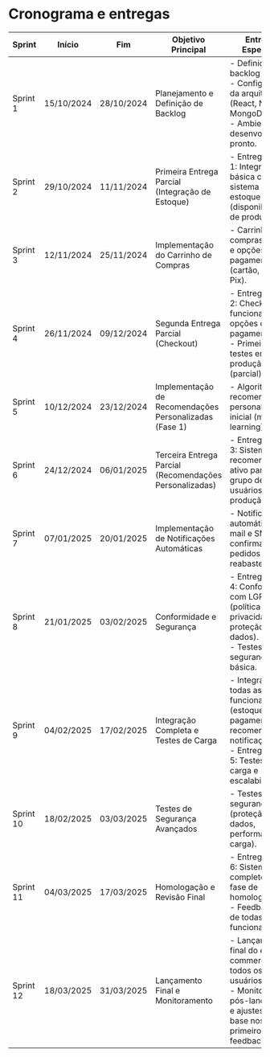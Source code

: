 # Cronograma e entregas

| Sprint   | Início     | Fim       | Objetivo Principal                               | Entregas Esperadas                                                                                           | Validação do Cliente                                                      |
|----------|------------|-----------|---------------------------------------------------|--------------------------------------------------------------------------------------------------------------|---------------------------------------------------------------------------|
| Sprint 1 | 15/10/2024 | 28/10/2024 | Planejamento e Definição de Backlog               | - Definição do backlog inicial. <br> - Configuração da arquitetura (React, Node.js, MongoDB). <br> - Ambiente de desenvolvimento pronto. | Revisão do backlog e confirmação de prioridades.                          |
| Sprint 2 | 29/10/2024 | 11/11/2024 | Primeira Entrega Parcial (Integração de Estoque)  | - Entrega Parcial 1: Integração básica com o sistema de estoque (disponibilidade de produtos).               | Validação da sincronização de estoque e navegação inicial.                |
| Sprint 3 | 12/11/2024 | 25/11/2024 | Implementação do Carrinho de Compras              | - Carrinho de compras básico e opções de pagamento (cartão, boleto, Pix).                                    | Feedback sobre o fluxo de compra e ajustes na interface.                  |
| Sprint 4 | 26/11/2024 | 09/12/2024 | Segunda Entrega Parcial (Checkout)                | - Entrega Parcial 2: Checkout funcional com opções de pagamento. <br> - Primeiros testes em produção (parcial). | Validação do checkout e feedback dos primeiros usuários reais.            |
| Sprint 5 | 10/12/2024 | 23/12/2024 | Implementação de Recomendações Personalizadas (Fase 1) | - Algoritmo de recomendações personalizadas inicial (machine learning).                                     | Feedback sobre a interface de recomendações.                              |
| Sprint 6 | 24/12/2024 | 06/01/2025 | Terceira Entrega Parcial (Recomendações Personalizadas) | - Entrega Parcial 3: Sistema de recomendações ativo para um grupo de usuários em produção.                | Validação das recomendações, ajustes baseados em feedbacks.               |
| Sprint 7 | 07/01/2025 | 20/01/2025 | Implementação de Notificações Automáticas         | - Notificações automáticas (e-mail e SMS) para confirmação de pedidos e reabastecimento.                     | Validação das notificações automáticas (com grupo de usuários reais).     |
| Sprint 8 | 21/01/2025 | 03/02/2025 | Conformidade e Segurança                          | - Entrega Parcial 4: Conformidade com LGPD (política de privacidade, proteção de dados). <br> - Testes de segurança básica. | Validação de conformidade e revisão da política de privacidade.           |
| Sprint 9 | 04/02/2025 | 17/02/2025 | Integração Completa e Testes de Carga             | - Integração de todas as funcionalidades (estoque, pagamento, recomendações, notificações). <br> - Entrega Parcial 5: Testes de carga e escalabilidade. | Validação do sistema integrado e feedback sobre desempenho.               |
| Sprint 10 | 18/02/2025 | 03/03/2025 | Testes de Segurança Avançados                     | - Testes de segurança (proteção de dados, performance sob carga).                                           | Validação de desempenho e segurança (testes com usuários internos).       |
| Sprint 11 | 04/03/2025 | 17/03/2025 | Homologação e Revisão Final                       | - Entrega Parcial 6: Sistema completo em fase de homologação. <br> - Feedback final de todas as funcionalidades. | Homologação pelo cliente e aprovação final.                               |
| Sprint 12 | 18/03/2025 | 31/03/2025 | Lançamento Final e Monitoramento                  | - Lançamento final do e-commerce para todos os usuários. <br> - Monitoramento pós-lançamento e ajustes com base nos primeiros feedbacks. | Feedback dos primeiros clientes reais e ajustes pós-lançamento.           |